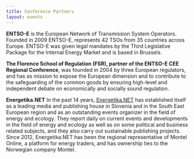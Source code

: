 ```yaml
---
title: Conference Partners
layout: events
---
```


__ENTSO-E__ is the European Network of Transmission System Operators. Founded in 2009 ENTSO-E, represents 42 TSOs from 35 countries across Europe. ENTSO-E was given legal mandates by the Third Legislative Package for the Internal Energy Market and is based in Brussels.

__The Florence School of Regulation (FSR), partner of the ENTSO-E CEE Regional Conference__, was founded in 2004 by three European regulators, and has as mission to expose the European dimension and to contribute to the safeguarding of the common goods by ensuring high-level and independent debate on economically and socially sound regulation.

__Energetika.NET__ In the past 14 years, [Energetika.NET](http://www.energetika.net/see) has established itself as a leading media and publishing house in Slovenia and in the South East European region and as an outstanding events organizer in the field of energy and ecology. They report daily on current events and developments in the field of energy and ecology as well as on some political and business related subjects, and they also carry out sustainable publishing projects. Since 2012, Energetika.NET has been the regional representative of Montel Online, a platform for energy traders, and has ownership ties to the Norwegian company Montel.